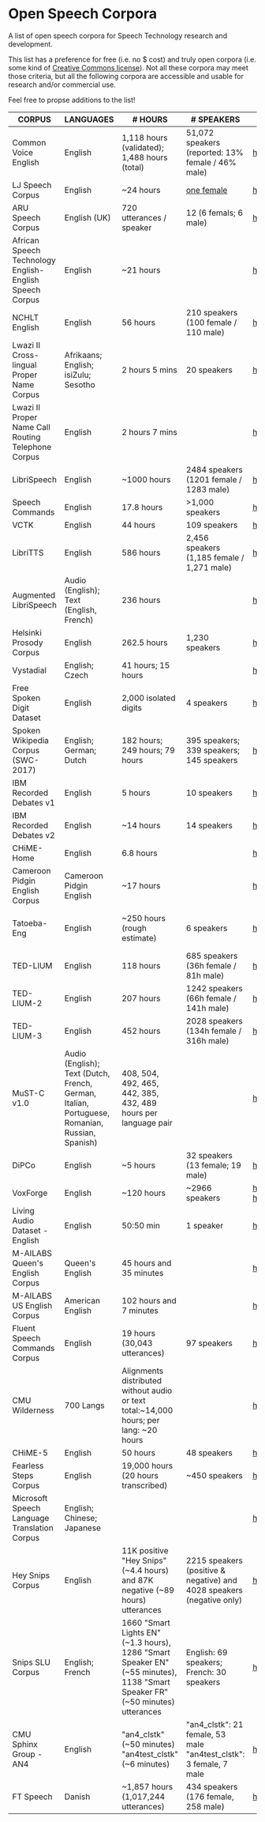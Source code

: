 # Open Speech Corpora

A list of open speech corpora for Speech Technology research and development.

This list has a preference for free (i.e. no $ cost) and truly open corpora (i.e. some kind of [Creative Commons license](https://en.wikipedia.org/wiki/Creative_Commons_license)). Not all these corpora may meet those criteria, but all the following corpora are accessible and usable for research and/or commercial use.

Feel free to propse additions to the list!

| CORPUS | LANGUAGES | # HOURS | # SPEAKERS | DOWNLOAD | LICENSE |
| --- | --- | --- | --- | --- | --- |
| Common Voice English | English | 1,118 hours (validated); 1,488 hours (total) | 51,072 speakers (reported: 13% female / 46% male) | <https://voice.mozilla.org/en/datasets> | [CC-0](https://creativecommons.org/share-your-work/public-domain/cc0/) |
| LJ Speech Corpus | English | ~24 hours | [one female](https://librivox.org/reader/11049) | <https://data.keithito.com/data/speech/LJSpeech-1.1.tar.bz2> | [CC-0](https://creativecommons.org/share-your-work/public-domain/cc0/) |
| ARU Speech Corpus | English (UK) | 720 utterances / speaker | 12 (6 femals; 6 male) | <http://datacat.liverpool.ac.uk/681/1/ARU_Speech_Corpus_v1_0.zip> | [CC-BY 3.0](https://creativecommons.org/licenses/by/3.0/) |
| African Speech Technology English-English Speech Corpus | English | ~21 hours | | <https://repo.sadilar.org/handle/20.500.12185/283> | [CC-BY 2.5 South Africa](https://creativecommons.org/licenses/by/2.5/za/legalcode) |
| NCHLT English | English | 56 hours | 210 speakers (100 female / 110 male) | <https://repo.sadilar.org/handle/20.500.12185/274> | CC-BY 3.0 |
| Lwazi II Cross-lingual Proper Name Corpus | Afrikaans; English; isiZulu; Sesotho | 2 hours 5 mins| 20 speakers | <https://repo.sadilar.org/handle/20.500.12185/445> | CC-BY 3.0 
| Lwazi II Proper Name Call Routing Telephone Corpus | English | 2 hours 7 mins | | <https://repo.sadilar.org/handle/20.500.12185/448> | CC-BY 3.0 |
| LibriSpeech | English | ~1000 hours | 2484 speakers (1201 female / 1283 male) | <http://www.openslr.org/12/> | CC-BY 4.0 |
| Speech Commands | English | 17.8 hours  | >1,000 speakers | <https://ai.googleblog.com/2017/08/launching-speech-commands-dataset.html> | CC-BY 4.0 |
|  VCTK | English | 44 hours | 109 speakers  | <http://datashare.is.ed.ac.uk/download/DS_10283_3443.zip> | [CC-BY 4.0](https://creativecommons.org/licenses/by/4.0/legalcode) |
|  LibriTTS | English | 586 hours | 2,456 speakers (1,185 female / 1,271 male)  | <http://www.openslr.org/60/> | [CC-BY 4.0](https://creativecommons.org/licenses/by/4.0/legalcode) |
|  Augmented LibriSpeech | Audio (English); Text (English, French) | 236 hours | | <https://persyval-platform.univ-grenoble-alpes.fr/datasets/DS91> | [CC-BY 4.0](https://creativecommons.org/licenses/by/4.0/legalcode) |
|  Helsinki Prosody Corpus | English | 262.5 hours | 1,230 speakers | <https://github.com/Helsinki-NLP/prosody> | [CC-BY 4.0](https://creativecommons.org/licenses/by/4.0/legalcode) |
| Vystadial | English; Czech | 41 hours; 15 hours |  | <http://www.openslr.org/6/> | CC-BY-SA 3.0 US |
| Free Spoken Digit Dataset | English | 2,000 isolated digits | 4 speakers | <https://github.com/Jakobovski/free-spoken-digit-dataset> | CC-BY-SA 4.0 |
| Spoken Wikipedia Corpus (SWC-2017) | English; German; Dutch | 182 hours; 249 hours; 79 hours | 395 speakers; 339 speakers; 145 speakers | <https://nats.gitlab.io/swc/> | CC-BY-SA 4.0 |
| IBM Recorded Debates v1 | English | 5 hours | 10 speakers | <https://www.research.ibm.com/haifa/dept/vst/debating_data.shtml#Debate%20Speech%20Analysis> | CC-BY-ND |
| IBM Recorded Debates v2 | English | ~14 hours  | 14 speakers | <https://www.research.ibm.com/haifa/dept/vst/debating_data.shtml#Debate%20Speech%20Analysis> | CC-BY-ND |
| CHiME-Home | English | 6.8 hours |  | <https://archive.org/details/chime-home> | [CC-BY-NC-SA 3.0](https://creativecommons.org/licenses/by-nc-sa/3.0/) |
| Cameroon Pidgin English Corpus | Cameroon Pidgin English | ~17 hours |  | <http://ota.ox.ac.uk/text/2563.zip> | [CC-BY-NC-SA 3.0](https://creativecommons.org/licenses/by-nc-sa/3.0/) |
| Tatoeba-Eng | English | ~250 hours (rough estimate) | 6 speakers | <https://voice.mozilla.org/en/datasets> | CC BY-NC 4.0 (some audio) / CC BY-NC-ND 3.0 (most audio) / CC BY 2.0 (all text) |
| TED-LIUM | English | 118 hours | 685 speakers (36h female / 81h male) | <http://www.openslr.org/7/> | CC-BY-NC-ND 3.0 |
| TED-LIUM-2 | English | 207 hours | 1242 speakers (66h female / 141h male) | <http://www.openslr.org/19/> | CC-BY-NC-ND 3.0 |
| TED-LIUM-3 | English | 452 hours | 2028 speakers (134h female / 316h male) | <http://www.openslr.org/51/> | CC-BY-NC-ND 3.0 |
| MuST-C v1.0 | Audio (English); Text (Dutch, French, German, Italian, Portuguese, Romanian, Russian, Spanish) | 408, 504, 492, 465, 442, 385, 432, 489 hours per language pair | | <https://ict.fbk.eu/must-c-release-v1-0/> | CC-BY-NC-ND 4.0 |
| DiPCo | English | ~5 hours | 32 speakers (13 female; 19 male) | <https://s3.amazonaws.com/dipco/DiPCo.tgz> | [CDLA-Permissive-1.0](https://cdla.io/permissive-1-0/) |
| VoxForge | English | ~120 hours | ~2966 speakers | <http://www.repository.voxforge1.org/downloads/en/Trunk/Audio/Main/16kHz_16bit/> <https://voice.mozilla.org/en/datasets> | GNU-GPL 3.0 |
| Living Audio Dataset - English | English | 50:50 min | 1 speaker | <https://github.com/Idlak/Living-Audio-Dataset> | Apache 2.0 |
| M-AILABS Queen's English Corpus | Queen's English | 45 hours and 35 minutes |  | <http://www.caito.de/data/Training/stt_tts/en_UK.tgz> | [M-AILABS LICENSE](https://www.caito.de/2019/01/the-m-ailabs-speech-dataset/) (a data-specific [BSD 3-Clause License](https://opensource.org/licenses/BSD-3-Clause))|
| M-AILABS US English Corpus | American English | 102 hours and 7 minutes |  | <http://www.caito.de/data/Training/stt_tts/en_US.tgz> | [M-AILABS LICENSE](https://www.caito.de/2019/01/the-m-ailabs-speech-dataset/) (a data-specific [BSD 3-Clause License](https://opensource.org/licenses/BSD-3-Clause))|
| Fluent Speech Commands Corpus | English | 19 hours (30,043 utterances) | 97 speakers | <http://fluent.ai:2052/jf8398hf30f0381738rucj3828chfdnchs.tar.gz> | [Fluent Speech Commands Public License](https://groups.google.com/a/fluent.ai/forum/#!msg/fluent-speech-commands/MXh_7Y-3QC8/9i2pHPW9AwAJ) |
| CMU Wilderness | 700 Langs | Alignments distributed without audio or text total:~14,000 hours; per lang: ~20 hours |  | <https://github.com/festvox/datasets-CMU_Wilderness> | Questionable Legality: <https://live.bible.is/terms> |
| CHiME-5 | English | 50 hours | 48 speakers | <http://spandh.dcs.shef.ac.uk/chime_challenge/data.html> | [CHiME-5 License](http://spandh.dcs.shef.ac.uk/chime_challenge/download.html) |
| Fearless Steps Corpus | English | 19,000 hours (20 hours transcribed) | ~450 speakers | <http://fearlesssteps.exploreapollo.org/> | |
| Microsoft Speech Language Translation Corpus | English; Chinese; Japanese| | | <https://msropendata.com/datasets/54813518-4ea6-4c39-9bb2-b0d1e5f0c187> | Non-Commercial [Microsoft Research Data License Agreement](https://msrodr-api.azurewebsites.net//licenses/2f933be3-284d-500b-7ea3-2aa2fd0f1bb2/file) |
| Hey Snips Corpus | English | 11K positive "Hey Snips" (~4.4 hours) and 87K negative (~89 hours) utterances | 2215 speakers (positive & negative) and 4028 speakers (negative only) | <https://research.snips.ai/datasets/keyword-spotting> | [Snips Data License](https://github.com/snipsco/keyword-spotting-research-datasets/blob/master/LICENSE) |
| Snips SLU Corpus | English; French | 1660 "Smart Lights EN" (~1.3 hours), 1286 "Smart Speaker EN" (~55 minutes), 1138 "Smart Speaker FR" (~50 minutes) utterances | English: 69 speakers; French: 30 speakers | <https://research.snips.ai/datasets/spoken-language-understanding> | [Snips Data License](https://github.com/snipsco/keyword-spotting-research-datasets/blob/master/LICENSE) |
| CMU Sphinx Group - AN4 | English | "an4_clstk"(~50 minutes) "an4test_clstk" (~6 minutes) | "an4_clstk": 21 female, 53 male "an4test_clstk": 3 female, 7 male | http://www.speech.cs.cmu.edu/databases/an4/an4_raw.bigendian.tar.gz | [AN4](http://www.speech.cs.cmu.edu/databases/an4/LICENSE.html) |
| FT Speech | Danish | ~1,857 hours (1,017,244 utterances) | 434 speakers (176 female, 258 male) | <https://ftspeech.dk> | [FT Speech License](https://ftspeech.dk/LICENSE.html) |
